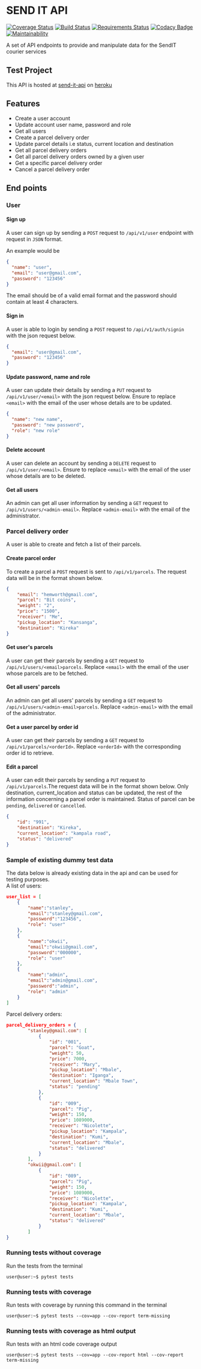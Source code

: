 # SEND IT API
[![Coverage Status](https://coveralls.io/repos/github/Stanley-Okwii/send-it-api/badge.svg?branch=persistent-data)](https://coveralls.io/github/Stanley-Okwii/send-it-api?branch=development)
[![Build Status](https://travis-ci.org/Stanley-Okwii/send-it-api.svg?branch=persistent-data)](https://travis-ci.org/Stanley-Okwii/send-it-api/)
[![Requirements Status](https://requires.io/github/Stanley-Okwii/send-it-api/requirements.svg?branch=persistent-data)](https://requires.io/github/Stanley-Okwii/send-it-api/requirements/?branch=persistent-data)
[![Codacy Badge](https://api.codacy.com/project/badge/Grade/e1b69a7d2b1a4e15a7ad9db7a7de6a64)](https://www.codacy.com/app/Stanley-Okwii/send-it-api?utm_source=github.com&amp;utm_medium=referral&amp;utm_content=Stanley-Okwii/send-it-api&amp;utm_campaign=Badge_Grade)
[![Maintainability](https://api.codeclimate.com/v1/badges/deffc4af002cf7975420/maintainability)](https://codeclimate.com/github/Stanley-Okwii/send-it-api/maintainability)

A set of API endpoints to provide and manipulate data for the SendIT courier services

## Test Project 
This API is hosted at [send-it-api](https://sender-app.herokuapp.com) on [heroku](heroku.com)

## Features
 - Create a user account
 - Update account user name, password and role
 - Get all users
 - Create a parcel delivery order
 - Update parcel details i.e status, current location and destination
 - Get all parcel delivery orders
 - Get all parcel delivery orders owned by a given user
 - Get a specific parcel delivery order
 - Cancel a parcel delivery order

## End points
### User
#### Sign up
A user can sign up by sending a `POST` request to `/api/v1/user` endpoint with request in `JSON` format.

An example would be
```json
{
  "name": "user",
  "email": "user@gmail.com",
  "password": "123456"
}
```
The email should be of a valid email format and the password should contain at least 4 characters.

#### Sign in
A user is able to login by sending a `POST` request to `/api/v1/auth/signin` with the json request below.
```json
{
  "email": "user@gmail.com",
  "password": "123456"
}
```

#### Update password, name and role
A user can update their details by sending a `PUT` request to `/api/v1/user/<email>` with the json request below. Ensure to replace `<email>` with the email of the user whose details are to be updated.
```json
{
  "name": "new name",
  "password": "new password",
  "role": "new role"
}
```

#### Delete account
A user can delete an account by sending a `DELETE` request to `/api/v1/user/<email>`. Ensure to replace `<email>` with the email of the user whose details are to be deleted.

#### Get all users
An admin can get all user information by sending a `GET` request to `/api/v1/users/<admin-email>`.
Replace `<admin-email>` with the email of the administrator.

### Parcel delivery order
A user is able to create and fetch a list of their parcels.

#### Create parcel order
To create a parcel a `POST` request is sent to `/api/v1/parcels`. The request data will be in the format shown below.

```json
{
    "email": "hemworth@gmail.com",
    "parcel": "Bit coins",
    "weight": "2",
    "price": "1500",
    "receiver": "Me",
    "pickup_location": "Kansanga",
    "destination": "Kireka"
}
```

#### Get user's parcels
A user can get their parcels by sending a `GET` request to `/api/v1/users/<email>parcels`. Replace `<email>` with the email of the user whose parcels are to be fetched.

#### Get all users' parcels
An admin can get all users' parcels by sending a `GET` request to `/api/v1/users/<admin-email>parcels`. Replace `<admin-email>` with the email of the administrator.

#### Get a user parcel by order id
A user can get their parcels by sending a `GET` request to `/api/v1/parcels/<orderId>`. Replace `<orderId>` with the corresponding order id to retrieve.

#### Edit a parcel
A user can edit their parcels by sending a `PUT` request to `/api/v1/parcels`.The request data will be in the format shown below. Only destination, current_location and status can be updated, the rest of the information concerning a parcel order is maintained. Status of parcel can be `pending`, `delivered` or `cancelled`.
```json
{
    "id": "991",
    "destination": "Kireka",
    "current_location": "kampala road",
    "status": "delivered"
}
```
### Sample of existing dummy test data
The data below is already existing data in the api and can be used for testing purposes.  
A list of users:  
```json
user_list = [
    {
        "name":"stanley",
        "email":"stanley@gmail.com",
        "password":"123456",
        "role": "user"
    },
    {
        "name":"okwii",
        "email":"okwii@gmail.com",
        "password":"000000",
        "role": "user"
    },
    {
        "name":"admin",
        "email":"admin@gmail.com",
        "password":"admin",
        "role": "admin"
    }
]
```

Parcel delivery orders:
```json
parcel_delivery_orders = {
        "stanley@gmail.com": [
            {
                "id": "001",
                "parcel": "Goat",
                "weight": 50,
                "price": 7000,
                "receiver": "Mary",
                "pickup_location": "Mbale",
                "destination": "Iganga",
                "current_location": "Mbale Town",
                "status": "pending"
            },
            {
                "id": "009",
                "parcel": "Pig",
                "weight": 150,
                "price": 1089000,
                "receiver": "Nicolette",
                "pickup_location": "Kampala",
                "destination": "Kumi",
                "current_location": "Mbale",
                "status": "delivered"
            }
        ],
        "okwii@gmail.com": [
            {
                "id": "089",
                "parcel": "Pig",
                "weight": 150,
                "price": 1089000,
                "receiver": "Nicolette",
                "pickup_location": "Kampala",
                "destination": "Kumi",
                "current_location": "Mbale",
                "status": "delivered"
            }
        ]
}
```

### Running tests without coverage
Run the tests from the terminal
```console
user@user:~$ pytest tests
```

### Running tests with coverage
Run tests with coverage by running this command in the terminal
```console
user@user:~$ pytest tests --cov=app --cov-report term-missing
```

### Running tests with coverage as html output
Run tests with an html code coverage output
```console
user@user:~$ pytest tests --cov=app --cov-report html --cov-report term-missing
```
